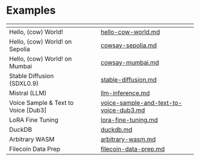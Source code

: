 # Examples



<table data-view="cards"><thead><tr><th></th><th data-hidden></th><th data-hidden></th><th data-hidden data-card-target data-type="content-ref"></th></tr></thead><tbody><tr><td>Hello, (cow) World!</td><td></td><td></td><td><a href="../../../../lilypad-milky-way-examples/hello-cow-world.md">hello-cow-world.md</a></td></tr><tr><td>Hello, (cow) World! on Sepolia</td><td></td><td></td><td><a href="cowsay-sepolia.md">cowsay-sepolia.md</a></td></tr><tr><td>Hello, (cow) World! on Mumbai</td><td></td><td></td><td><a href="cowsay-mumbai.md">cowsay-mumbai.md</a></td></tr><tr><td>Stable Diffusion (SDXL0.9)</td><td></td><td></td><td><a href="../../lilypad-v1/examples/stable-diffusion.md">stable-diffusion.md</a></td></tr><tr><td>Mistral (LLM)</td><td></td><td></td><td><a href="llm-inference.md">llm-inference.md</a></td></tr><tr><td>Voice Sample &#x26; Text to Voice [Dub3]</td><td></td><td></td><td><a href="voice-sample-and-text-to-voice-dub3.md">voice-sample-and-text-to-voice-dub3.md</a></td></tr><tr><td>LoRA Fine Tuning</td><td></td><td></td><td><a href="../../lilypad-v1/examples/lora-fine-tuning.md">lora-fine-tuning.md</a></td></tr><tr><td>DuckDB</td><td></td><td></td><td><a href="duckdb.md">duckdb.md</a></td></tr><tr><td>Arbitrary WASM</td><td></td><td></td><td><a href="arbitrary-wasm.md">arbitrary-wasm.md</a></td></tr><tr><td>Filecoin Data Prep</td><td></td><td></td><td><a href="../../lilypad-v1/examples/filecoin-data-prep.md">filecoin-data-prep.md</a></td></tr></tbody></table>

